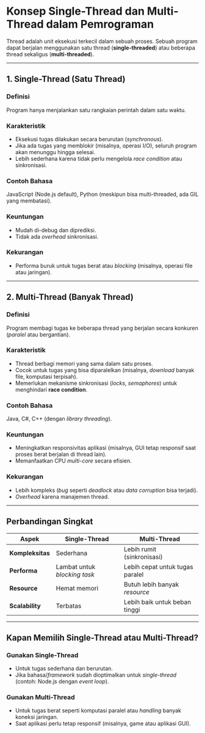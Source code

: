 # Konsep Single-Thread dan Multi-Thread dalam Pemrograman

Thread adalah unit eksekusi terkecil dalam sebuah proses. Sebuah program dapat berjalan menggunakan satu thread (**single-threaded**) atau beberapa thread sekaligus (**multi-threaded**).

---

## 1. Single-Thread (Satu Thread)

### Definisi
Program hanya menjalankan satu rangkaian perintah dalam satu waktu.

### Karakteristik
- Eksekusi tugas dilakukan secara berurutan (*synchronous*).
- Jika ada tugas yang memblokir (misalnya, operasi I/O), seluruh program akan menunggu hingga selesai.
- Lebih sederhana karena tidak perlu mengelola *race condition* atau sinkronisasi.

### Contoh Bahasa
JavaScript (Node.js default), Python (meskipun bisa multi-threaded, ada GIL yang membatasi).

### Keuntungan
- Mudah di-debug dan diprediksi.
- Tidak ada *overhead* sinkronisasi.

### Kekurangan
- Performa buruk untuk tugas berat atau *blocking* (misalnya, operasi file atau jaringan).

---

## 2. Multi-Thread (Banyak Thread)

### Definisi
Program membagi tugas ke beberapa thread yang berjalan secara konkuren (*paralel* atau bergantian).

### Karakteristik
- Thread berbagi memori yang sama dalam satu proses.
- Cocok untuk tugas yang bisa diparalelkan (misalnya, *download* banyak file, komputasi terpisah).
- Memerlukan mekanisme sinkronisasi (*locks*, *semaphores*) untuk menghindari **race condition**.

### Contoh Bahasa
Java, C#, C++ (dengan *library threading*).

### Keuntungan
- Meningkatkan responsivitas aplikasi (misalnya, GUI tetap responsif saat proses berat berjalan di thread lain).
- Memanfaatkan CPU *multi-core* secara efisien.

### Kekurangan
- Lebih kompleks (*bug* seperti *deadlock* atau *data corruption* bisa terjadi).
- *Overhead* karena manajemen thread.

---

## Perbandingan Singkat

| Aspek            | Single-Thread              | Multi-Thread                  |
|------------------|---------------------------|-------------------------------|
| **Kompleksitas** | Sederhana                 | Lebih rumit (sinkronisasi)    |
| **Performa**     | Lambat untuk *blocking task* | Lebih cepat untuk tugas paralel |
| **Resource**     | Hemat memori              | Butuh lebih banyak *resource*   |
| **Scalability**  | Terbatas                  | Lebih baik untuk beban tinggi  |

---

## Kapan Memilih Single-Thread atau Multi-Thread?

### Gunakan Single-Thread
- Untuk tugas sederhana dan berurutan.
- Jika bahasa/*framework* sudah dioptimalkan untuk *single-thread* (contoh: Node.js dengan *event loop*).

### Gunakan Multi-Thread
- Untuk tugas berat seperti komputasi paralel atau *handling* banyak koneksi jaringan.
- Saat aplikasi perlu tetap responsif (misalnya, game atau aplikasi GUI).

